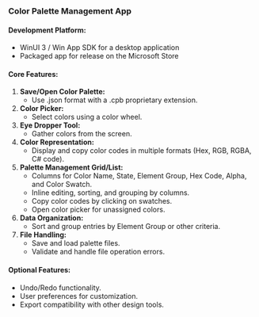 ### Color Palette Management App

#### Development Platform:

- WinUI 3 / Win App SDK for a desktop application
- Packaged app for release on the Microsoft Store

#### Core Features:

1. **Save/Open Color Palette:**
   - Use .json format with a .cpb proprietary extension.
2. **Color Picker:**
   - Select colors using a color wheel.
3. **Eye Dropper Tool:**
   - Gather colors from the screen.
4. **Color Representation:**
   - Display and copy color codes in multiple formats (Hex, RGB, RGBA, C# code).
5. **Palette Management Grid/List:**
   - Columns for Color Name, State, Element Group, Hex Code, Alpha, and Color Swatch.
   - Inline editing, sorting, and grouping by columns.
   - Copy color codes by clicking on swatches.
   - Open color picker for unassigned colors.
6. **Data Organization:**
   - Sort and group entries by Element Group or other criteria.
7. **File Handling:**
   - Save and load palette files.
   - Validate and handle file operation errors.

#### Optional Features:

- Undo/Redo functionality.
- User preferences for customization.
- Export compatibility with other design tools.